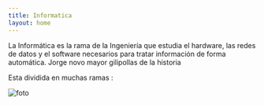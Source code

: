```yaml
---
title: Informatica
layout: home
---
```


La Informática es la rama de la Ingeniería que estudia el hardware, las redes de datos y el software necesarios para tratar información de forma automática.
Jorge novo mayor gilipollas de la historia 


Esta dividida en muchas ramas :

![foto](https://humanidades.com/wp-content/uploads/2018/08/informatica-e1575679570321.jpg)

